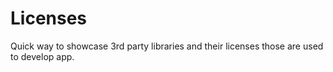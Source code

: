 # Licenses
Quick way to showcase 3rd party libraries and their licenses those are used to develop app.
